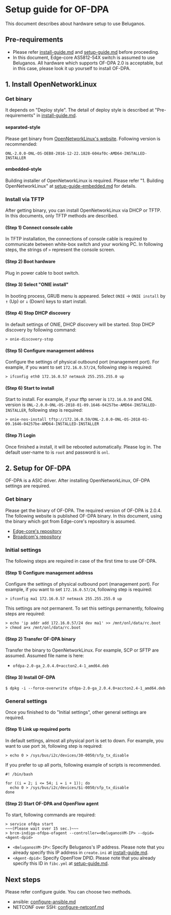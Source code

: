 # Setup guide for OF-DPA
This document describes about hardware setup to use Beluganos.

## Pre-requirements
- Please refer [install-guide.md](install-guide.md) and [setup-guide.md](setup-guide.md) before proceeding.
- In this document, Edge-core AS5812-54X switch is assumed to use Beluganos. All hardware which supports OF-DPA 2.0 is acceptable, but in this case, please look it up yourself to install OF-DPA.

## 1. Install OpenNetworkLinux

### Get binary

It depends on "Deploy style". The detail of deploy style is described at "Pre-requirements" in [install-guide.md](install-guide.md).

#### separated-style

Please get binary from [OpenNetworkLinux's website](https://opennetlinux.org/binaries/). Following version is recommended:

```
ONL-2.0.0-ONL-OS-DEB8-2016-12-22.1828-604af0c-AMD64-INSTALLED-INSTALLER
```

#### embedded-style

Building installer of OpenNetworkLinux is required. Please refer "1. Building OpenNetworkLinux" at [setup-guide-embedded.md](setup-guide-embedded.md) for details.

### Install via TFTP

After getting binary, you can install OpenNetworkLinux via DHCP or TFTP. In this documents, only TFTP methods are described.

#### (Step 1) Connect console cable

In TFTP installation, the connections of console cable is required to communicate between white-box switch and your working PC. In following steps, the strings of `>` represent the console screen.

#### (Step 2) Boot hardware

Plug in power cable to boot switch.

#### (Step 3) Select "ONIE install"

In booting process, GRUB menu is appeared. Select `ONIE` -> `ONIE install` by <kbd>↑</kbd> (Up) or <kbd>↓</kbd> (Down) keys to start install.

#### (Step 4) Stop DHCP discovery

In default settings of ONIE, DHCP discovery will be started. Stop DHCP discovery by following command:

```
> onie-discovery-stop
```

#### (Step 5) Configure management address

Configure the settings of physical outbound port (management port). For example, if you want to set ``172.16.0.57/24``, following step is required:

```
> ifconfig eth0 172.16.0.57 netmask 255.255.255.0 up
```

#### (Step 6) Start to install

Start to install. For example, if your tftp server is `172.16.0.59` and ONL version is `ONL-2.0.0-ONL-OS-2018-01-09.1646-04257be-AMD64-INSTALLED-INSTALLER`, following step is required:

```
> onie-nos-install tftp://172.16.0.59/ONL-2.0.0-ONL-OS-2018-01-09.1646-04257be-AMD64-INSTALLED-INSTALLER
```

#### (Step 7) Login

Once finished a install, it will be rebooted automatically. Please log in. The default user-name to is `root` and password is `onl`.

## 2. Setup for OF-DPA

OF-DPA is a ASIC driver. After installing OpenNetworkLinux, OF-DPA settings are required.

### Get binary

Please get the binary of OF-DPA. The required version of OF-DPA is 2.0.4. The following website is published OF-DPA binary. In this document, using the binary which got from Edge-core's repository is assumed.

- [Edge-core's repository](https://github.com/edge-core/beluganos-forwarding-app)
- [Broadcom's repository](https://github.com/Broadcom-Switch/of-dpa)

### Initial settings

The following steps are required in case of the first time to use OF-DPA.

#### (Step 1) Configure management address

Configure the settings of physical outbound port (management port). For example, if you want to set ``172.16.0.57/24``, following step is required:

```
> ifconfig ma1 172.16.0.57 netmask 255.255.255.0 up
```

This settings are not permanent. To set this settings permanently, following steps are required:

```
> echo 'ip addr add 172.16.0.57/24 dev ma1' >> /mnt/onl/data/rc.boot
> chmod a+x /mnt/onl/data/rc.boot
```

#### (Step 2) Transfer OF-DPA binary

Transfer the binary to OpenNetworkLinux. For example, SCP or SFTP are assumed. Assumed file name is here:

- `ofdpa-2.0-ga_2.0.4.0+accton2.4-1_amd64.deb`

#### (Step 3) Install OF-DPA

```
$ dpkg -i --force-overwrite ofdpa-2.0-ga_2.0.4.0+accton2.4-1_amd64.deb
```

### General settings

Once you finished to do "Initial settings", other general settings are required.

#### (Step 1) Link up required ports

In default settings, almost all physical port is set to down. For example, you want to use port `30`, following step is required:

```
> echo 0 > /sys/bus/i2c/devices/30-0050/sfp_tx_disable
```

If you prefer to up all ports, following example of scripts is recommended.

```
#! /bin/bash

for ((i = 2; i <= 54; i = i + 1)); do
  echo 0 > /sys/bus/i2c/devices/$i-0050/sfp_tx_disable
done
```

#### (Step 2) Start OF-DPA and OpenFlow agent

To start, following commands are required:

```
> service ofdpa start
~~~(Please wait over 15 sec.)~~~
> brcm-indigo-ofdpa-ofagent --controller=<BeluganosVM-IP> --dpid=<Agent-dpid>
```
- `<BeluganosVM-IP>`: Specify Beluganos's IP address. Please note that you already specify this IP address in `create.ini` at [install-guide.md](install-guide.md).
- `<Agent-dpid>`: Specify OpenFlow DPID. Please note that you already specify this ID in `fibc.yml` at [setup-guide.md](setup-guide.md).

## Next steps
Please refer configure guide. You can choose two methods.

- ansible: [configure-ansible.md](configure-ansible.md)
- NETCONF over SSH: [configure-netconf.md](configure-netconf.md)
